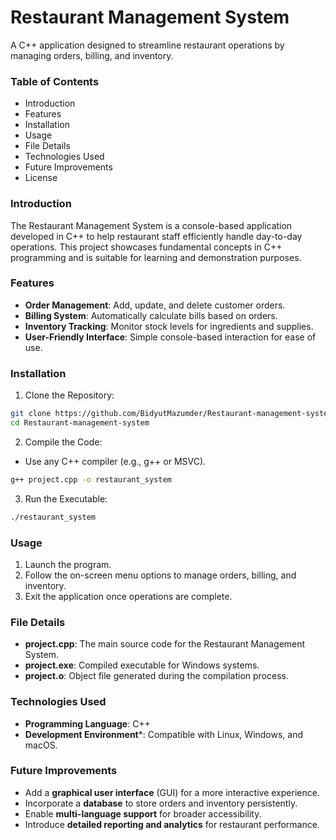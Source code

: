 # **Restaurant Management System**
A C++ application designed to streamline restaurant operations by managing orders, billing, and inventory.

### **Table of Contents**
- Introduction
- Features
- Installation
- Usage
- File Details
- Technologies Used
- Future Improvements
- License


### **Introduction**
The Restaurant Management System is a console-based application developed in C++ to help restaurant staff efficiently handle day-to-day operations. This project showcases fundamental concepts in C++ programming and is suitable for learning and demonstration purposes.


### **Features**
- **Order Management**: Add, update, and delete customer orders.
- **Billing System**: Automatically calculate bills based on orders.
- **Inventory Tracking**: Monitor stock levels for ingredients and supplies.
- **User-Friendly Interface**: Simple console-based interaction for ease of use.


### **Installation**
1. Clone the Repository:

```bash
git clone https://github.com/BidyutMazumder/Restaurant-management-system.git  
cd Restaurant-management-system
```

2. Compile the Code:
- Use any C++ compiler (e.g., g++ or MSVC).

```bash
g++ project.cpp -o restaurant_system
```

3. Run the Executable:

```bash
./restaurant_system
```


### **Usage**
1. Launch the program.
2. Follow the on-screen menu options to manage orders, billing, and inventory.
3. Exit the application once operations are complete.


### **File Details**
- **project.cpp**: The main source code for the Restaurant Management System.
- **project.exe**: Compiled executable for Windows systems.
- **project.o**: Object file generated during the compilation process.


### **Technologies Used**
- **Programming Language**: C++
- **Development Environment***: Compatible with Linux, Windows, and macOS.


### **Future Improvements**
- Add a **graphical user interface** (GUI) for a more interactive experience.
- Incorporate a **database** to store orders and inventory persistently.
- Enable **multi-language support** for broader accessibility.
- Introduce **detailed reporting and analytics** for restaurant performance.
